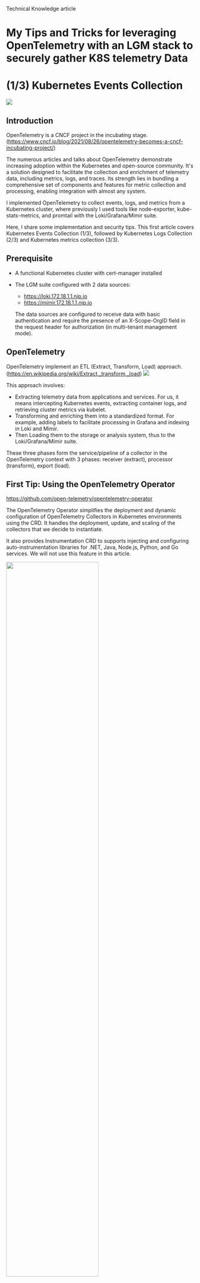 Technical Knowledge article

#  My Tips and Tricks for leveraging OpenTelemetry with an LGM stack to securely gather K8S telemetry Data
#  (1/3) Kubernetes Events Collection

![](images/kube_otel.png)

## Introduction
OpenTelemetry is a CNCF project in the incubating stage. (https://www.cncf.io/blog/2021/08/26/opentelemetry-becomes-a-cncf-incubating-project/)

The numerous articles and talks about OpenTelemetry demonstrate increasing adoption within the Kubernetes and open-source community.
It's a solution designed to facilitate the collection and enrichment of telemetry data, including metrics, logs, and traces.
Its strength lies in bundling a comprehensive set of components and features for metric collection and processing, enabling integration with almost any system.

I implemented OpenTelemetry to collect events, logs, and metrics from a Kubernetes cluster, where previously I used tools like node-exporter, kube-stats-metrics, and promtail with the Loki/Grafana/Mimir suite.

Here, I share some implementation and security tips. This first article covers Kubernetes Events Collection (1/3), followed by    Kubernetes Logs Collection (2/3) and Kubernetes metrics collection (3/3).

## Prerequisite
 - A functional Kubernetes cluster with cert-manager installed 
 - The LGM suite configured with 2 data sources:
    - https://loki.172.18.1.1.nip.io
    - https://mimir.172.18.1.1.nip.io

    The data sources are configured to receive data with basic authentication and require the presence of an X-Scope-OrgID field in the request header for authorization (in multi-tenant management mode).

## OpenTelemetry
OpenTelemetry implement an ETL (Extract, Transform, Load) approach. (https://en.wikipedia.org/wiki/Extract,_transform,_load)
![](images/etl.png)

This approach involves:
  - Extracting telemetry data from applications and services. For us, it means intercepting Kubernetes events, extracting container logs, and retrieving cluster metrics via kubelet.
  - Transforming and enriching them into a standardized format. For example, adding labels to facilitate processing in Grafana and indexing in Loki and Mimir.
  - Then Loading them to the storage or analysis system, thus to the Loki/Grafana/Mimir suite.

These three phases form the service/pipeline of a collector in the OpenTelemetry context with 3 phases: receiver (extract), processor (transform), export (load).

## First Tip: Using the OpenTelemetry Operator
https://github.com/open-telemetry/opentelemetry-operator

The OpenTelemetry Operator simplifies the deployment and dynamic configuration of OpenTelemetry Collectors in Kubernetes environments using the CRD.
It handles the deployment, update, and scaling of the collectors that we decide to instantiate.

It also provides Instrumentation CRD to supports injecting and configuring auto-instrumentation libraries for .NET, Java, Node.js, Python, and Go services. We will not use this feature in this article.

<img src="images/operator.png " style="width: 70%;" />

Let's install the OpenTelemetry Operator in a dedicated namespace called "otel".

```
helm repo add open-telemetry https://open-telemetry.github.io/opentelemetry-helm-charts
helm upgrade --install opentelemetry-operator open-telemetry/opentelemetry-operator -n otel --create-namespace
```

## Tip 2: "Do not put all your eggs in one basket" or "Implementing one collector per type of data"

If your collector gathers multiple sources of information through multiple receivers, the interruption of the collector stops the data collection from all receivers.
If you inadvertently introduce an error while editing your manifest, the collector will not start, and no data will be collected, even for correctly configured receivers.

I therefore encourage you to declare:
 - one collector for cluster events
 - one collector for cluster logs
 - one collector for cluster metrics
 - and specific collectors for your applications.

## Implementing our Kubernetes Events Collector
### Tip 3 :  RBAC
A brief reminder, there are mainly two ways to read events from a Kubernetes cluster through the API server.
```
kubectl describe pod <podname>
kubectl get events
```

If you are able to retrieve this information, it means your user account allows you to read this information from your cluster. By default, our OpenTelemetry collector does not have this privilege. We need to grant it permission to read this information. How? Thanks to RBAC ;)

The manifest otel/otel_rbac_K8S-events.yaml grants read access to Kubernetes Events for pods using the ServiceAccount 'otel-k8sevent' in the namespace 'otel'.

```
kubectl apply -f  https://raw.githubusercontent.com/seb-835/opentelemetry/main/otel/otel_rbac_K8S-events.yaml
```
The collector is configured to use this ServiceAccount.
```
  ...
  metadata:
    name: k8s-event-collector
    namespace: otel
  spec:
    serviceAccount: otel-k8sevents
  ...

```

### Tip 4 : SECRET and ENV
To export telemetry information to the Loki data source as logs in our LGM suite, the collector exporter must authenticate using a login/password and transmit the identifier of our tenant via the X-Scope-OrgID field in the HTTP request header. This information is "sensitive" and should not be written in plain text in the collector manifest! We will use the Kubernetes "Secret" object to store this information.

```
kubectl apply -f  https://raw.githubusercontent.com/seb-835/opentelemetry/main/otel/otel_secret_loki.yaml
```

In the collector declaration, we will be able to read the secrets through environment variables, but also define new variables to store the node_name, for example.
```
  ...
  spec:
    serviceAccount: otel-k8sevents
    env:
    - name: K8S_NODE_NAME
      valueFrom:
        fieldRef:
          fieldPath: spec.nodeName
    - name: OPEN_TELEMETRY_COLLECTOR_ORGID
      valueFrom:
        secretKeyRef:
          name: loki-creds
          key: X-SCOPE-ORGID
    - name: OPEN_TELEMETRY_COLLECTOR_USERNAME
      valueFrom:
        secretKeyRef:
          name: loki-creds
          key: USER
    - name: OPEN_TELEMETRY_COLLECTOR_PASSWORD
      valueFrom:
        secretKeyRef:
          name: loki-creds
          key: PASSWORD
  ...
```
and environment variables will be referenced using "$" such as:
```
    ...
    headers:
      X-Scope-OrgID: $OPEN_TELEMETRY_COLLECTOR_ORGID
    ...
```

### Tip 5 : The Deployment Mode for the Collector
The collector can be deployed in four modes: deployment, statefulset, daemonset, and sidecar.
Today, we will exclusively focus on discussing the Deployment and DaemonSet modes, considering our specific use case.

- If we need to collect logs from each container or kubelet metrics from each node, we need to install a collector on each node of our cluster. In this case, we will choose the "DaemonSet" mode. One collector instance will be deployed on each node.

<img src="images/daemonset.png " style="width: 60%;" />

- Event collection is done by querying the Kubernetes API server. Only one instance is required, regardless of its location. In this case, we will use the "Deployment" mode.

<img src="images/deployment.png " style="width: 60%;" />

```
  ...
  spec:
    serviceAccount: otel-k8sevents
    mode:  deployment
    env:
  ...
```

###  Tip 6 : K8S-Event Config
The 'Config' of the OpenTelemetry Collector is divided into 5 steps:
 - Receivers, which retrieve telemetry data
 - Processors, which handle and transform events
 - Exporters, which send events to their storage destinations
 - Extensions to manage specifics operation like authentication
 - Service, which connects and orchestrates the previous configurations

The image "otel/opentelemetry-collector-contrib" (https://github.com/open-telemetry/opentelemetry-collector-contrib) includes an extensive set of plugins (receivers, processors, exporters) allowing integration with almost any system.

We will implement the following configuration for our k8s-event-collector :
![](images/service-events.png)

Let's start with the `receivers` block:
```
  ...
  config : |
   receivers:
      k8s_events:
        namespaces: []
        auth_type: ServiceAccount
  ...
```
The k8s_events receiver collects events from all namespaces using the ServiceAccount to authenticate with the Kubernetes API Server.
https://github.com/open-telemetry/opentelemetry-collector-contrib/blob/main/receiver/k8seventsreceiver/README.md


The `processors` block will allow us to enrich the collected data by adding attributes such as node, cluster, and receiver.
https://github.com/open-telemetry/opentelemetry-collector-contrib/blob/main/processor/resourceprocessor/README.md
```
  ...
  config : |
    receivers: ...
    processors:
      resource/k8s_events:
        attributes:
          - action: insert
            key: cluster
            value: $OPEN_TELEMETRY_COLLECTOR_ORGID
          - action: insert
            key: node
            value: $K8S_NODE_NAME
          - action: insert
            key: receiver
            value: 'k8s_event'
          - action: insert
            key: loki.resource.labels
            value: node,receiver,cluster
    ...
```
Here we find an example of the utilization of our previously defined environment variables OPEN_TELEMETRY_COLLECTOR_ORGID and K8S_NODE_NAME.

The `exporters` block allows exporting the collected and enriched data to their final destination: Loki.
https://github.com/open-telemetry/opentelemetry-collector-contrib/blob/main/exporter/lokiexporter/README.md

```
  ...
  config : |
    receivers: ...
    processors: ...
    exporters:
      loki:
        endpoint: https://loki.172.18.1.1.nip.io/loki/api/v1/push
        headers:
          X-Scope-OrgID: $OPEN_TELEMETRY_COLLECTOR_ORGID
        auth:
          authenticator: basicauth/client
        tls:
          insecure: false
          insecure_skip_verify: true
    ...
```
If your endpoint is using an insecure HTTP channel, *insecure* must be set to true, and  *insecure_skip_verify* be omitted.
If your endpoint is using an insecure HTTPS channel with a self-signed-certificate, *insecure* must be set to false, and *insecure_skip_verify* to true

The `extensions` block allows us to configure the authentication mechanism for the exporter.
```
  ...
  config : |
    receivers: ...
    processors: ...
    exporters: ...
    extensions:
      basicauth/client:
        client_auth:
          username: $OPEN_TELEMETRY_COLLECTOR_USERNAME
          password: $OPEN_TELEMETRY_COLLECTOR_PASSWORD
    ...
```

The implementation of our 4 steps is orchestrated by the `service` block.
```
  config : |
    receivers: ...
    processors: ...
    exporters: ...
    extensions: ...
    service:
      extensions: [basicauth/client]
      pipelines:
        logs:
          receivers: [k8s_events]
          processors: [resource/k8s_events]
          exporters: [loki]
  ```
Here is our complete OpenTelemetry file, you can view it here. It is ready to be deployed.
```
kubectl apply -f  https://raw.githubusercontent.com/seb-835/opentelemetry/main/otel/opentelemetry-k8s_event.example.yaml
```

### View the collected data in Loki/Grafana Dashboard
Finally we can connect to our Grafana instance and explore Loki DataSource ... apply a filter and Yes we got our Kubernetes events!!!!

![](images/loki-events.png)

I hope you enjoy this article, so please let me know !!!!

And see you soon for the next one : Kubernetes Logs Collection (2/3)

